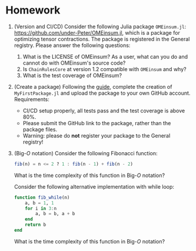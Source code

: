 # Homework

1. (Version and CI/CD) Consider the following Julia package `OMEinsum.jl`: https://github.com/under-Peter/OMEinsum.jl, which is a package for optimizing tensor contractions. The package is registered in the General registry. Please answer the following questions:
    1. What is the LICENSE of OMEinsum? As a user, what can you do and cannot do with OMEinsum's source code?
    2. Is `ChainRulesCore` at version 1.2 compatible with `OMEinsum` and why?
    3. What is the test coverage of OMEinsum?

2. (Create a package) Following the [guide](https://scfp.jinguo-group.science/chap1-julia/julia-release.html), complete the creation of `MyFirstPackage.jl` and upload the package to your own GitHub account. Requirements:
    - CI/CD setup properly, all tests pass and the test coverage is above 80%.
    - Please submit the GitHub link to the package, rather than the package files.
    - Warning: please do **not** register your package to the General registry!

3. (Big-$O$ notation) Consider the following Fibonacci function:
    ```julia
    fib(n) = n <= 2 ? 1 : fib(n - 1) + fib(n - 2)
    ```
    What is the time complexity of this function in Big-$O$ notation?

    Consider the following alternative implementation with while loop:
    ```julia
    function fib_while(n)
        a, b = 1, 1
        for i in 3:n
            a, b = b, a + b
        end
        return b
    end
    ```
    What is the time complexity of this function in Big-$O$ notation?

